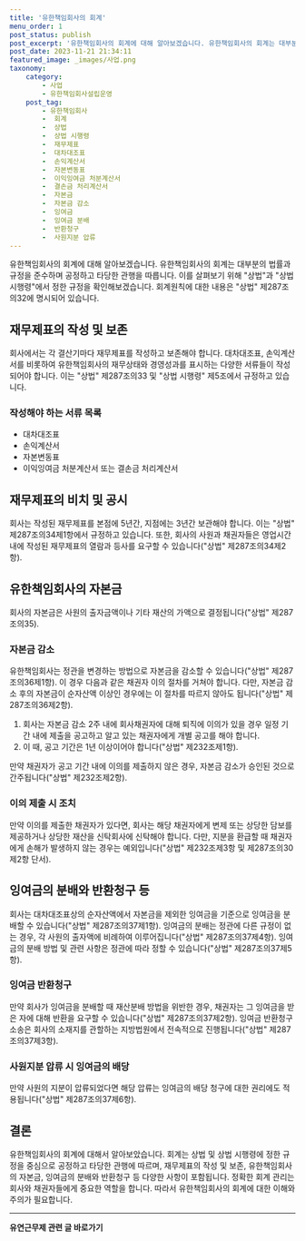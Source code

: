 ```yaml
---
title: '유한책임회사의 회계'
menu_order: 1
post_status: publish
post_excerpt: '유한책임회사의 회계에 대해 알아보겠습니다. 유한책임회사의 회계는 대부분의 법률과 규정을 준수하며 공정하고 타당한 관행을 따릅니다. 이를 살펴보기 위해  상법 과  상법 시행령 에서 정한 규정을 확인해보겠습니다. 회계원칙에 대한 내용은  상법  제287조의32에 명시되어 있습니다.'
post_date: 2023-11-21 21:34:11
featured_image: _images/사업.png
taxonomy:
    category:
        - 사업
        - 유한책임회사설립운영
    post_tag:
        - 유한책임회사
        -  회계
        -  상법
        -  상법 시행령
        -  재무제표
        -  대차대조표
        -  손익계산서
        -  자본변동표
        -  이익잉여금 처분계산서
        -  결손금 처리계산서
        -  자본금
        -  자본금 감소
        -  잉여금
        -  잉여금 분배
        -  반환청구
        -  사원지분 압류
---
```



유한책임회사의 회계에 대해 알아보겠습니다. 유한책임회사의 회계는 대부분의 법률과 규정을 준수하며 공정하고 타당한 관행을 따릅니다. 이를 살펴보기 위해 "상법"과 "상법 시행령"에서 정한 규정을 확인해보겠습니다. 회계원칙에 대한 내용은 "상법" 제287조의32에 명시되어 있습니다.

## 재무제표의 작성 및 보존

회사에서는 각 결산기마다 재무제표를 작성하고 보존해야 합니다. 대차대조표, 손익계산서를 비롯하여 유한책임회사의 재무상태와 경영성과를 표시하는 다양한 서류들이 작성되어야 합니다. 이는 "상법" 제287조의33 및 "상법 시행령" 제5조에서 규정하고 있습니다.

### 작성해야 하는 서류 목록

- 대차대조표 
- 손익계산서
- 자본변동표
- 이익잉여금 처분계산서 또는 결손금 처리계산서

## 재무제표의 비치 및 공시

회사는 작성된 재무제표를 본점에 5년간, 지점에는 3년간 보관해야 합니다. 이는 "상법" 제287조의34제1항에서 규정하고 있습니다. 또한, 회사의 사원과 채권자들은 영업시간 내에 작성된 재무제표의 열람과 등사를 요구할 수 있습니다("상법" 제287조의34제2항).

## 유한책임회사의 자본금

회사의 자본금은 사원의 출자금액이나 기타 재산의 가액으로 결정됩니다("상법" 제287조의35).

### 자본금 감소

유한책임회사는 정관을 변경하는 방법으로 자본금을 감소할 수 있습니다("상법" 제287조의36제1항). 이 경우 다음과 같은 채권자 이의 절차를 거쳐야 합니다. 다만, 자본금 감소 후의 자본금이 순자산액 이상인 경우에는 이 절차를 따르지 않아도 됩니다("상법" 제287조의36제2항).

1. 회사는 자본금 감소 2주 내에 회사채권자에 대해 퇴직에 이의가 있을 경우 일정 기간 내에 제출을 공고하고 알고 있는 채권자에게 개별 공고를 해야 합니다.
2. 이 때, 공고 기간은 1년 이상이어야 합니다("상법" 제232조제1항).

만약 채권자가 공고 기간 내에 이의를 제출하지 않은 경우, 자본금 감소가 승인된 것으로 간주됩니다("상법" 제232조제2항).

### 이의 제출 시 조치

만약 이의를 제출한 채권자가 있다면, 회사는 해당 채권자에게 변제 또는 상당한 담보를 제공하거나 상당한 재산을 신탁회사에 신탁해야 합니다. 다만, 지분을 환급할 때 채권자에게 손해가 발생하지 않는 경우는 예외입니다("상법" 제232조제3항 및 제287조의30제2항 단서).

## 잉여금의 분배와 반환청구 등

회사는 대차대조표상의 순자산액에서 자본금을 제외한 잉여금을 기준으로 잉여금을 분배할 수 있습니다("상법" 제287조의37제1항). 잉여금의 분배는 정관에 다른 규정이 없는 경우, 각 사원의 출자액에 비례하여 이루어집니다("상법" 제287조의37제4항). 잉여금의 분배 방법 및 관련 사항은 정관에 따라 정할 수 있습니다("상법" 제287조의37제5항).

### 잉여금 반환청구

만약 회사가 잉여금을 분배할 때 재산분배 방법을 위반한 경우, 채권자는 그 잉여금을 받은 자에 대해 반환을 요구할 수 있습니다("상법" 제287조의37제2항). 잉여금 반환청구 소송은 회사의 소재지를 관할하는 지방법원에서 전속적으로 진행됩니다("상법" 제287조의37제3항).

### 사원지분 압류 시 잉여금의 배당

만약 사원의 지분이 압류되었다면 해당 압류는 잉여금의 배당 청구에 대한 권리에도 적용됩니다("상법" 제287조의37제6항).

## 결론

유한책임회사의 회계에 대해서 알아보았습니다. 회계는 상법 및 상법 시행령에 정한 규정을 중심으로 공정하고 타당한 관행에 따르며, 재무제표의 작성 및 보존, 유한책임회사의 자본금, 잉여금의 분배와 반환청구 등 다양한 사항이 포함됩니다. 정확한 회계 관리는 회사와 채권자들에게 중요한 역할을 합니다. 따라서 유한책임회사의 회계에 대한 이해와 주의가 필요합니다.
<!-- wp:separator -->
<hr class="wp-block-separator has-alpha-channel-opacity"/>
<!-- /wp:separator -->

<!-- wp:group {"backgroundColor":"base","layout":{"type":"constrained"}} -->
<div class="wp-block-group has-base-background-color has-background"><!-- wp:paragraph {"align":"center","fontSize":"medium"} -->
<p class="has-text-align-center has-large-font-size"><strong>유연근무제 관련 글 바로가기</strong></p>
<!-- /wp:paragraph -->


<!-- wp:latest-posts
{"categories":[{"id":11200,"count":19,"description":"","link":"https://uknowlaw.com/category/%ec%9c%a0%ec%97%b0%ea%b7%bc%eb%ac%b4%ec%a0%9c/","name":"유연근무제","slug":"유연근무제","taxonomy":"category","parent":0,"meta":[],"_links":{"self":[{"href":"https://uknowlaw.com/wp-json/wp/v2/categories/11200"}],"collection":[{"href":"https://uknowlaw.com/wp-json/wp/v2/categories"}],"about":[{"href":"https://uknowlaw.com/wp-json/wp/v2/taxonomies/category"}],"wp:post_type":[{"href":"https://uknowlaw.com/wp-json/wp/v2/posts?categories=11200"}],"curies":[{"name":"wp","href":"https://api.w.org/{rel}","templated":true}]}}],"postsToShow":100,"excerptLength":28,"postLayout":"grid","columns":2,"featuredImageAlign":"left","featuredImageSizeSlug":"large","fontSize":"small"} /--></div>
<!-- /wp:group -->